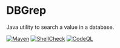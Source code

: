 # DBGrep
Java utility to search a value in a database.

[![Maven](https://github.com/thomasleplus/DBGrep/workflows/Maven/badge.svg)](https://github.com/thomasleplus/DBGrep/actions?query=workflow:"Maven")
[![ShellCheck](https://github.com/thomasleplus/DBGrep/workflows/ShellCheck/badge.svg)](https://github.com/thomasleplus/DBGrep/actions?query=workflow:"ShellCheck")
[![CodeQL](https://github.com/thomasleplus/DBGrep/workflows/CodeQL/badge.svg)](https://github.com/thomasleplus/DBGrep/actions?query=workflow:"CodeQL")
